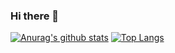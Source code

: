 ### Hi there 👋

<!--
**francescobrivio/francescobrivio** is a ✨ _special_ ✨ repository because its `README.md` (this file) appears on your GitHub profile.

Here are some ideas to get you started:

- 🔭 I’m currently working on ...
- 🌱 I’m currently learning ...
- 👯 I’m looking to collaborate on ...
- 🤔 I’m looking for help with ...
- 💬 Ask me about ...
- 📫 How to reach me: ...
- 😄 Pronouns: ...
- ⚡ Fun fact: ...
-->
[![Anurag's github stats](https://github-readme-stats.vercel.app/api?username=francescobrivio&show_icons=true&theme=solarized-dark&hide_border=True)](https://github.com/anuraghazra/github-readme-stats)
[![Top Langs](https://github-readme-stats.vercel.app/api/top-langs/?username=francescobrivio&layout=compact&theme=solarized-dark&hide_border=True)](https://github.com/anuraghazra/github-readme-stats)
